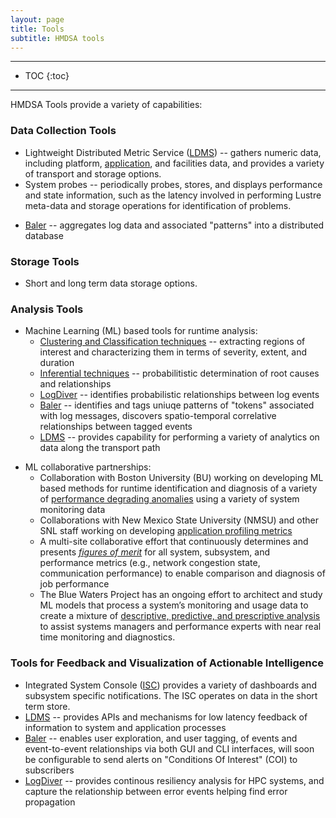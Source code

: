 ```yaml
---
layout: page
title: Tools
subtitle: HMDSA tools
---
```


------
* TOC 
{:toc} 
------

HMDSA Tools provide a variety of capabilities:

### Data Collection Tools ###
* Lightweight Distributed Metric Service ([LDMS](./tools/ldms.md)) -- gathers numeric data, including platform, [application](./tools/applicationdata.md), and facilities data, and provides a variety of transport and storage options.
* System probes -- periodically probes, stores, and displays performance and state information, such as the latency involved in performing Lustre meta-data and storage operations for identification of problems.
<!-- * Physical plant? -->
* [Baler](./tools/baler.md) -- aggregates log data and associated "patterns" into a distributed database 

### Storage Tools ###
<!-- * (NCSA suite of tools that do data management here - doc from Mike?) -->
* Short and long term data storage options. 

### Analysis Tools ###
* Machine Learning (ML) based tools for runtime analysis:
  * [Clustering and Classification techniques](./analysis.md) -- extracting regions of interest and characterizing them in terms of severity, extent, and duration
  * [Inferential techniques](./analysis.md) -- probabilitistic determination of root causes and relationships
  * [LogDiver](./tools/logdiver.md) -- identifies probabilistic relationships between log events
  * [Baler](./tools/baler.md) -- identifies and tags uniuqe patterns of "tokens" associated with log messages, discovers spatio-temporal correlative relationships between tagged events
  * [LDMS](./tools/ldms.md) -- provides capability for performing a variety of analytics on data along the transport path
<!-- -- the HMDSA team has collaborative partnerships to develop ML based tools to perform a variety of runtime analyses. These include: -->
* ML collaborative partnerships:
  * Collaboration with Boston University (BU) working on developing ML based methods for runtime identification and diagnosis of a variety of [performance degrading anomalies](./applicationdata.md) using a variety of system monitoring data
  * Collaborations with New Mexico State University (NMSU) and other SNL staff working on developing [application profiling metrics](./tools/applicationdata.md)
  * A multi-site collaborative effort that continuously determines and presents *[figures of merit](./insights.md)* for all system, subsystem, and performance metrics (e.g., network congestion state, communication performance) to enable comparison and diagnosis of job performance
  * The Blue Waters Project has an ongoing effort to architect and study ML models that process a system’s monitoring and usage data to create a mixture of [descriptive, predictive, and prescriptive analysis](./analysis.md) to assist systems managers and performance experts with near real time monitoring and diagnostics.



### Tools for Feedback and Visualization of Actionable Intelligence ###
* Integrated System Console ([ISC](./tools/ISC.md)) provides a variety of dashboards and subsystem specific notifications. The ISC operates on data in the short term store. 
* [LDMS](./tools/ldms.md) -- provides APIs and mechanisms for low latency feedback of information to system and application processes
* [Baler](./tools/baler.md) -- enables user exploration, and user tagging, of events and event-to-event relationships via both GUI and CLI interfaces, will soon be configurable to send alerts on "Conditions Of Interest" (COI) to subscribers
* [LogDiver](./tools/logdiver.md) -- provides continous resiliency analysis for HPC systems, and capture the relationship between error events helping find error propagation 
  
